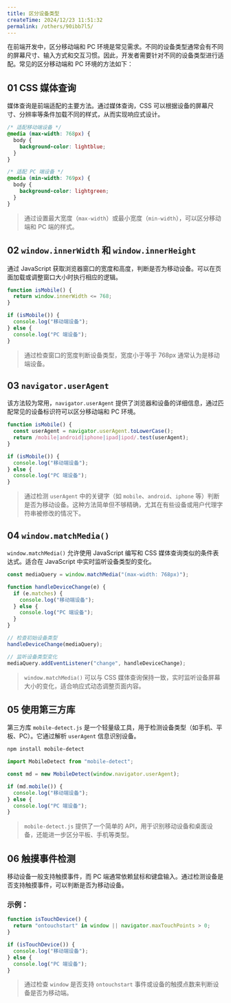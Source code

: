 ```yaml
---
title: 区分设备类型
createTime: 2024/12/23 11:51:32
permalink: /others/90ibb7l5/
---
```


在前端开发中，区分移动端和 PC 环境是常见需求。不同的设备类型通常会有不同的屏幕尺寸、输入方式和交互习惯。因此，开发者需要针对不同的设备类型进行适配。常见的区分移动端和 PC 环境的方法如下：

## 01 CSS 媒体查询

媒体查询是前端适配的主要方法。通过媒体查询，CSS 可以根据设备的屏幕尺寸、分辨率等条件加载不同的样式，从而实现响应式设计。

```css
/* 适配移动端设备 */
@media (max-width: 768px) {
  body {
    background-color: lightblue;
  }
}

/* 适配 PC 端设备 */
@media (min-width: 769px) {
  body {
    background-color: lightgreen;
  }
}
```

> 通过设置最大宽度（`max-width`）或最小宽度（`min-width`），可以区分移动端和 PC 端的样式。

## 02 `window.innerWidth` 和 `window.innerHeight`

通过 JavaScript 获取浏览器窗口的宽度和高度，判断是否为移动设备。可以在页面加载或调整窗口大小时执行相应的逻辑。

```js
function isMobile() {
  return window.innerWidth <= 768;
}

if (isMobile()) {
  console.log("移动端设备");
} else {
  console.log("PC 端设备");
}
```

> 通过检查窗口的宽度判断设备类型，宽度小于等于 768px 通常认为是移动端设备。

## 03 `navigator.userAgent`

该方法较为常用，`navigator.userAgent` 提供了浏览器和设备的详细信息，通过匹配常见的设备标识符可以区分移动端和 PC 环境。

```jsx
function isMobile() {
  const userAgent = navigator.userAgent.toLowerCase();
  return /mobile|android|iphone|ipad|ipod/.test(userAgent);
}

if (isMobile()) {
  console.log("移动端设备");
} else {
  console.log("PC 端设备");
}
```

> 通过检测 `userAgent` 中的关键字（如 `mobile`、`android`、`iphone` 等）判断是否为移动设备。这种方法简单但不够精确，尤其在有些设备或用户代理字符串被修改的情况下。

## 04 `window.matchMedia()`

`window.matchMedia()` 允许使用 JavaScript 编写和 CSS 媒体查询类似的条件表达式。适合在 JavaScript 中实时监听设备类型的变化。

```js
const mediaQuery = window.matchMedia("(max-width: 768px)");

function handleDeviceChange(e) {
  if (e.matches) {
    console.log("移动端设备");
  } else {
    console.log("PC 端设备");
  }
}

// 检查初始设备类型
handleDeviceChange(mediaQuery);

// 监听设备类型变化
mediaQuery.addEventListener("change", handleDeviceChange);
```

> `window.matchMedia()` 可以与 CSS 媒体查询保持一致，实时监听设备屏幕大小的变化，适合响应式动态调整页面内容。

## 05 使用第三方库

第三方库 `mobile-detect.js` 是一个轻量级工具，用于检测设备类型（如手机、平板、PC）。它通过解析 `userAgent` 信息识别设备。

```sh
npm install mobile-detect
```

```js
import MobileDetect from "mobile-detect";

const md = new MobileDetect(window.navigator.userAgent);

if (md.mobile()) {
  console.log("移动端设备");
} else {
  console.log("PC 端设备");
}
```

> `mobile-detect.js` 提供了一个简单的 API，用于识别移动设备和桌面设备，还能进一步区分平板、手机等类型。

## 06 触摸事件检测

移动设备一般支持触摸事件，而 PC 端通常依赖鼠标和键盘输入。通过检测设备是否支持触摸事件，可以判断是否为移动设备。

### 示例：

```js
function isTouchDevice() {
  return "ontouchstart" in window || navigator.maxTouchPoints > 0;
}

if (isTouchDevice()) {
  console.log("移动端设备");
} else {
  console.log("PC 端设备");
}
```

> 通过检查 `window` 是否支持 `ontouchstart` 事件或设备的触摸点数来判断设备是否为移动端。
